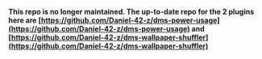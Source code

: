 **This repo is no longer maintained. The up-to-date repo for the 2 plugins here are [https://github.com/Daniel-42-z/dms-power-usage](https://github.com/Daniel-42-z/dms-power-usage) and [https://github.com/Daniel-42-z/dms-wallpaper-shuffler](https://github.com/Daniel-42-z/dms-wallpaper-shuffler)**
